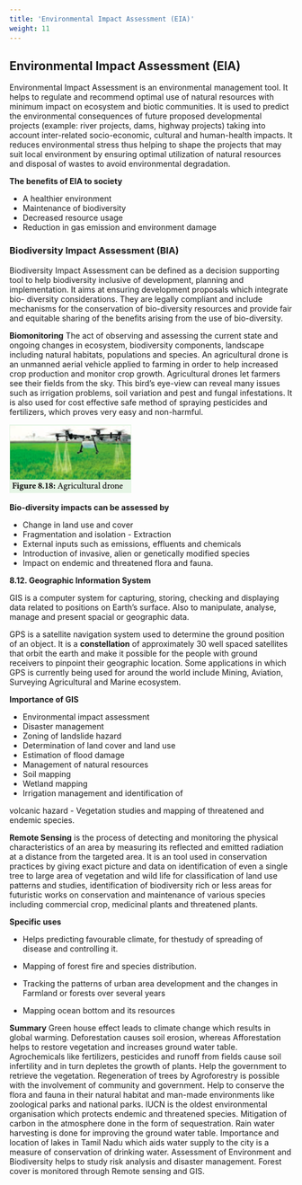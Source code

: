 ```yaml
---
title: 'Environmental Impact Assessment (EIA)'
weight: 11
---
```



## Environmental Impact Assessment (EIA)

Environmental Impact Assessment is an environmental management tool. It helps to regulate and recommend optimal use of natural resources with minimum impact on ecosystem and biotic communities. It is used to predict the environmental consequences of future proposed developmental projects (example: river projects, dams, highway projects) taking into account inter-related socio-economic, cultural and human-health impacts. It reduces environmental stress thus helping to shape the projects that may suit local environment by ensuring optimal utilization of natural resources and disposal of wastes to avoid environmental degradation. 

**The benefits of EIA to society** 
- A healthier environment 
- Maintenance of biodiversity 
- Decreased resource usage 
- Reduction in gas emission and environment damage

### Biodiversity Impact Assessment (BIA)
 Biodiversity Impact Assessment can be defined as a decision supporting tool to help biodiversity inclusive of development, planning and implementation. It aims at ensuring development proposals which integrate bio- diversity considerations. They are legally compliant and include mechanisms for the conservation of bio-diversity resources and provide fair and equitable sharing of the benefits arising from the use of bio-diversity.

**Biomonitoring** The act of observing and assessing the current state and ongoing changes in ecosystem, biodiversity components, landscape including natural habitats, populations and species. An agricultural drone is an unmanned aerial vehicle applied to farming in order to help increased crop production and monitor crop growth. Agricultural drones let farmers see their fields from the sky. This bird’s eye-view can reveal many issues such as irrigation problems, soil variation and pest and fungal infestations. It is also used for cost effective safe method of spraying pesticides and fertilizers, which proves very easy and non-harmful.

![Figure 8.18: Agricultural drone](8.17.png "")

**Bio-diversity impacts can be assessed by** 

- Change in land use and cover 
- Fragmentation and isolation - Extraction 
- External inputs such as emissions, effluents
and chemicals 
- Introduction of invasive, alien or genetically
modified species 
- Impact on endemic and threatened flora and
fauna.

**8.12. Geographic Information System** 

GIS is a computer system for capturing, storing, checking and displaying data related to positions
on Earth’s surface. Also to manipulate, analyse, manage and present spacial or geographic data.

GPS is a satellite navigation system used to determine the ground position of an object. It is a **constellation** of approximately 30 well spaced satellites that orbit the earth and make it possible for the people with ground receivers to pinpoint their geographic location. Some applications in which GPS is currently being used for around the world include Mining, Aviation, Surveying Agricultural and Marine ecosystem. 

**Importance of GIS** 
- Environmental impact assessment 
- Disaster management 
- Zoning of landslide hazard 
- Determination of land cover and land use 
- Estimation of flood damage 
- Management of natural resources 
- Soil mapping 
- Wetland mapping 
- Irrigation management and identification of

volcanic hazard - Vegetation studies and mapping of
threatened and endemic species. 

**Remote Sensing** is the process of detecting and monitoring the physical characteristics of an area by measuring its reflected and emitted radiation at a distance from the targeted area. It is an tool used in conservation practices by giving exact picture and data on identification of even a single tree to large area of vegetation and wild life for classification of land use patterns and studies, identification of biodiversity rich or less areas for futuristic works on conservation and maintenance of various species including commercial crop, medicinal plants and threatened plants. 

**Specific uses** 
- Helps predicting favourable climate, for thestudy of spreading of disease and controlling
it.
- Mapping of forest fire and species
distribution.

- Tracking the patterns of urban area
development and the changes in Farmland
or forests over several years

- Mapping ocean bottom and its resources


**Summary** Green house effect leads to climate change which results in global warming. Deforestation causes soil erosion, whereas Afforestation helps to restore vegetation and increases ground water table. Agrochemicals like fertilizers, pesticides and runoff from fields cause soil infertility and in turn depletes the growth of plants. Help the government to retrieve the vegetation. Regeneration of trees by Agroforestry is possible with the involvement of community and government. Help to conserve the flora and fauna in their natural habitat and man-made environments like zoological parks and national parks. IUCN is the oldest environmental organisation which protects endemic and threatened species. Mitigation of carbon in the atmosphere done in the form of sequestration. Rain water harvesting is done for improving the ground water table. Importance and location of lakes in Tamil Nadu which aids water supply to the city is a measure of conservation of drinking water. Assessment of Environment and Biodiversity helps to study risk analysis and disaster management. Forest cover is monitored through Remote sensing and GIS.